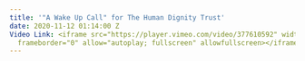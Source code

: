 ```yaml
---
title: '"A Wake Up Call" for The Human Dignity Trust'
date: 2020-11-12 01:14:00 Z
Video Link: <iframe src="https://player.vimeo.com/video/377610592" width="640" height="360"
  frameborder="0" allow="autoplay; fullscreen" allowfullscreen></iframe>
---
```


